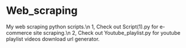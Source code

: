 # Web_scraping
My web scraping python scripts.\n
1, Check out Script(1).py for e-commerce site scraping.\n
2, Check out Youtube_playlist.py for youtube playlist videos download url generator.
